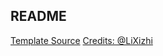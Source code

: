## README

[Template Source](http://lixizhi.github.io/about/)
[Credits: @LiXizhi](https://github.com/LiXizhi)
